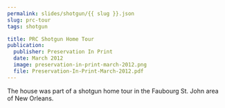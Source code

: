 ```yaml
---
permalink: slides/shotgun/{{ slug }}.json
slug: prc-tour
tags: shotgun

title: PRC Shotgun Home Tour
publication:
  publisher: Preservation In Print
  date: March 2012
  image: preservation-in-print-march-2012.png
  file: Preservation-In-Print-March-2012.pdf
---
```

The house was part of a shotgun home tour in the Faubourg St. John area of New Orleans.